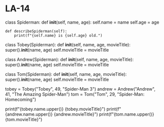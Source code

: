 # LA-14

class Spiderman:
    def __init__(self, name, age):
        self.name = name
        self.age = age

    def describeSpiderman(self):
        print(f"{self.name} is {self.age} old.")


class Tobey(Spiderman):
    def __init__(self, name, age, movieTitle):
        super().__init__(name, age)
        self.movieTitle = movieTitle


class Andrew(Spiderman):
    def __init__(self, name, age, movieTitle):
        super().__init__(name, age)
        self.movieTitle = movieTitle


class Tom(Spiderman):
    def __init__(self, name, age, movieTitle):
        super().__init__(name, age)
        self.movieTitle = movieTitle


tobey = Tobey("Tobey", 49, "Spider-Man 3")
andrew = Andrew("Andrew", 41, "The Amazing Spider-Man")
tom = Tom("Tom", 29, "Spider-Man: Homecoming")

print(f"{tobey.name.upper()} {tobey.movieTitle}")
print(f"{andrew.name.upper()} {andrew.movieTitle}")
print(f"{tom.name.upper()} {tom.movieTitle}")
